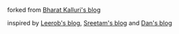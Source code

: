 forked from [Bharat Kalluri's blog](https://bharatkalluri.com/) <br>

inspired by [Leerob's blog](https://leerob.io),
[Sreetam's blog](https://sreetamdas.com) and
[Dan's blog](https://overreacted.io)
